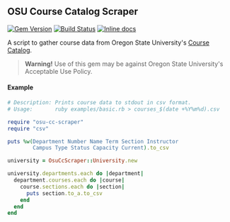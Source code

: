 ## OSU Course Catalog Scraper
[![Gem Version](https://badge.fury.io/rb/osu-cc-scraper.svg)](http://badge.fury.io/rb/osu-cc-scraper)
[![Build Status](https://travis-ci.org/jonahgeorge/osu-cc-scraper.svg?branch=master)](https://travis-ci.org/jonahgeorge/osu-cc-scraper)
[![Inline docs](https://img.shields.io/badge/docs-rubydoc-blue.svg)](http://www.rubydoc.info/gems/osu-cc-scraper/)

A script to gather course data from Oregon State University's [Course Catalog](http://catalog.oregonstate.edu/).

> **Warning!** Use of this gem may be against Oregon State University's Acceptable Use Policy.

#### Example
```ruby
# Description: Prints course data to stdout in csv format.
# Usage:       ruby examples/basic.rb > courses_$(date +%Y%m%d).csv

require "osu-cc-scraper"
require "csv"

puts %w(Department Number Name Term Section Instructor
        Campus Type Status Capacity Current).to_csv

university = OsuCcScraper::University.new

university.departments.each do |department|
  department.courses.each do |course|
    course.sections.each do |section|
      puts section.to_a.to_csv
    end
  end
end
```
